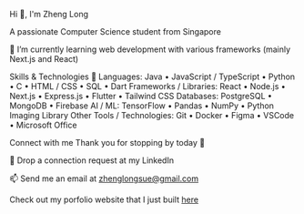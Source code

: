 Hi 👋, I'm Zheng Long

A passionate Computer Science student from Singapore

🌱 I’m currently learning web development with various frameworks (mainly Next.js and React)

Skills & Technologies 🚀
Languages: Java • JavaScript / TypeScript • Python • C • HTML / CSS • SQL • Dart 
Frameworks / Libraries: React • Node.js • Next.js • Express.js • Flutter • Tailwind CSS
Databases: PostgreSQL  • MongoDB • Firebase 
AI / ML: TensorFlow • Pandas • NumPy • Python Imaging Library
Other Tools / Technologies: Git • Docker • Figma • VSCode  • Microsoft Office


Connect with me
Thank you for stopping by today 🙌

🤝 Drop a connection request at my LinkedIn

📫 Send me an email at zhenglongsue@gmail.com

Check out my porfolio website that I just built [here](https://suezhenglong.netlify.app/)
<!--
**zhenglong1603/zhenglong1603** is a ✨ _special_ ✨ repository because its `README.md` (this file) appears on your GitHub profile.

Here are some ideas to get you started:

- 🔭 I’m currently working on ...
- 🌱 I’m currently learning ...
- 👯 I’m looking to collaborate on ...
- 🤔 I’m looking for help with ...
- 💬 Ask me about ...
- 📫 How to reach me: ...
- 😄 Pronouns: ...
- ⚡ Fun fact: ...
-->
